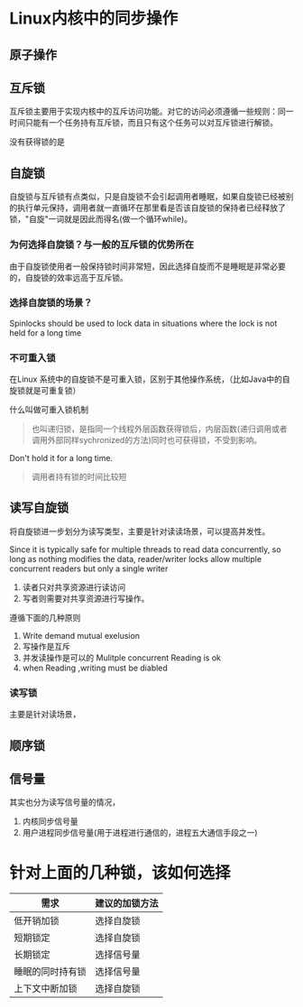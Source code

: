 # Linux内核中的同步操作
## 原子操作


## 互斥锁

互斥锁主要用于实现内核中的互斥访问功能。对它的访问必须遵循一些规则：同一时间只能有一个任务持有互斥锁，而且只有这个任务可以对互斥锁进行解锁。

没有获得锁的是

## 自旋锁

自旋锁与互斥锁有点类似，只是自旋锁不会引起调用者睡眠，如果自旋锁已经被别的执行单元保持，调用者就一直循环在那里看是否该自旋锁的保持者已经释放了锁，"自旋"一词就是因此而得名(做一个循环while)。

### 为何选择自旋锁？与一般的互斥锁的优势所在

由于自旋锁使用者一般保持锁时间非常短，因此选择自旋而不是睡眠是非常必要的，自旋锁的效率远高于互斥锁。



### 选择自旋锁的场景？

Spinlocks should be used to lock data in situations where the lock is not held for a long time

### 不可重入锁

在Linux 系统中的自旋锁不是可重入锁，区别于其他操作系统，（比如Java中的自旋锁就是可重复锁）



什么叫做可重入锁机制

> 也叫递归锁，是指同一个线程外层函数获得锁后，内层函数(递归调用或者调用外部同样sychronized的方法)同时也可获得锁，不受到影响。

Don't hold it for a long time.

> 调用者持有锁的时间比较短

## 读写自旋锁

将自旋锁进一步划分为读写类型，主要是针对读读场景，可以提高并发性。

Since it is typically safe for multiple threads to read data concurrently, so long as nothing modifies the data, reader/writer locks allow multiple concurrent readers but only a single writer 

1. 读者只对共享资源进行读访问
2. 写者则需要对共享资源进行写操作。

遵循下面的几种原则

1. Write demand mutual exelusion
2. 写操作是互斥
3. 并发读操作是可以的 Mulitple concurrent Reading is ok
4. when Reading ,writing must be diabled



### 读写锁

主要是针对读场景，

## 顺序锁
## 信号量

其实也分为读写信号量的情况，

1. 内核同步信号量
2. 用户进程同步信号量(用于进程进行通信的，进程五大通信手段之一)

# 针对上面的几种锁，该如何选择

| 需求             | 建议的加锁方法 |
| ---------------- | -------------- |
| 低开销加锁       | 选择自旋锁     |
| 短期锁定         | 选择自旋锁     |
| 长期锁定         | 选择信号量     |
| 睡眠的同时持有锁 | 选择信号量     |
| 上下文中断加锁   | 选择自旋锁     |

